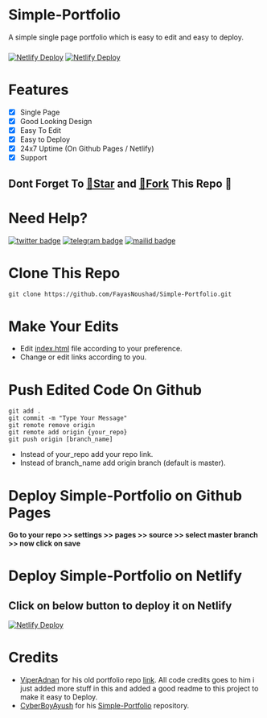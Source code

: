 # Simple-Portfolio
A simple single page portfolio which is easy to edit and easy to deploy.

###
[![Netlify Deploy](https://img.shields.io/github/forks/cyberboyayush/Simple-Portfolio?style=for-the-badge)](https://github.com/CyberBoyAyush/Simple-Portfolio)
[![Netlify Deploy](https://img.shields.io/github/stars/cyberboyayush/simple-portfolio?style=for-the-badge)](https://github.com/CyberBoyAyush/Simple-Portfolio)


# Features
- [X] Single Page
- [X] Good Looking Design
- [X] Easy To Edit
- [X] Easy to Deploy
- [X] 24x7 Uptime (On Github Pages / Netlify)
- [X] Support

## Dont Forget To [🌟Star](https://github.com/CyberBoyAyush/Simple-Portfolio/fork) and [🍴Fork](https://github.com/CyberBoyAyush/Simple-Portfolio/fork) This Repo 💙

# Need Help?
[![twitter badge](https://img.shields.io/badge/@CyberBoyAyush-30302f?style=for-the-badge&logo=twitter)](https://twitter.com/CyberBoyAyush)
[![telegram badge](https://img.shields.io/badge/@CyberBoyAyush-30302f?style=for-the-badge&logo=telegram)](https://t.me/CyberBoyAyush)
[![mailid badge](https://img.shields.io/badge/CyberBoyAyush-30302f?style=for-the-badge&logo=gmail)](mailto:contact@cyberboyayush.in)

# Clone This Repo
`git clone https://github.com/FayasNoushad/Simple-Portfolio.git`

# Make Your Edits
- Edit [index.html](https://github.com/FayasNoushad/Simple-Portfolio/tree/master/index.html) file according to your preference.
- Change or edit links according to you.

# Push Edited Code On Github
```
git add .
git commit -m "Type Your Message"
git remote remove origin
git remote add origin {your_repo}
git push origin [branch_name]
```
- Instead of your_repo add your repo link.
- Instead of branch_name add origin branch (default is master).

# Deploy Simple-Portfolio on Github Pages
**Go to your repo >> settings >> pages >> source >> select master branch >> now click on save**

# Deploy Simple-Portfolio on Netlify

## Click on below button to deploy it on Netlify
[![Netlify Deploy](https://www.netlify.com/img/deploy/button.svg)](https://app.netlify.com/start/deploy?repository=https://github.com/FayasNoushad/Simple-Portfolio)

# Credits
- [ViperAdnan](https://github.com/viperadnan-git) for his old portfolio repo [link](https://github.com/viperadnan-git/viperadnan-git.github.io/releases/tag/v1.0.0). All code credits goes to him i just added more stuff in this and added a good readme to this project to make it easy to Deploy.
- [CyberBoyAyush](https://github.com/cyberboyayush) for his [Simple-Portfolio](https://github.com/CyberBoyAyush/Simple-Portfolio) repository.
